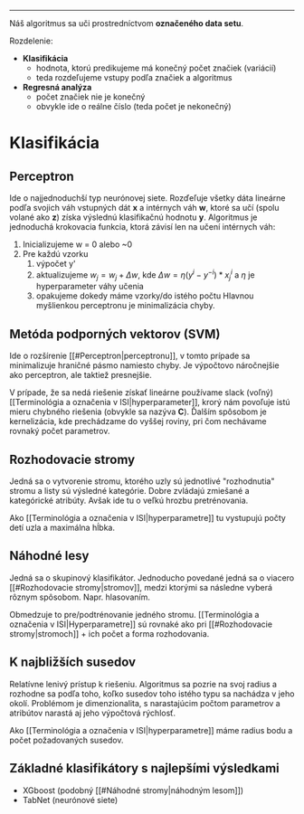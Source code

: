 ***********
Náš algoritmus sa uči prostredníctvom **označeného data setu**.

Rozdelenie:
- **Klasifikácia**
	- hodnota, ktorú predikujeme má konečný počet značiek (variácií)
	- teda rozdeľujeme vstupy podľa značiek a algoritmus 
- **Regresná analýza**
	- počet značiek nie je konečný
	- obvykle ide o reálne číslo (teda počet je nekonečný)

# Klasifikácia
## Perceptron
Ide o najjednoduchší typ neurónovej siete. Rozďeľuje všetky dáta lineárne podľa svojich váh vstupných dát **x** a intérnych váh **w**, ktoré sa učí (spolu volané ako **z**) získa výslednú klasifikačnú hodnotu **y**. 
Algoritmus je jednoduchá krokovacia funkcia, ktorá závisí len na učení intérnych váh:
1. Inicializujeme w = 0 alebo ~0
2. Pre každú vzorku
	1. výpočet y'
	2. aktualizujeme $w_j=w_j + \Delta w$, kde $\Delta w = \eta (y^{i} - y^{-i})*x_j^{i}$ a $\eta$ je hyperparameter váhy učenia
	3. opakujeme dokedy máme vzorky/do istého počtu
Hlavnou myšlienkou perceptronu je minimalizácia chyby.

## Metóda podporných vektorov (SVM)
Ide o rozšírenie [[#Perceptron|perceptronu]], v tomto prípade sa minimalizuje hraničné pásmo namiesto chyby. Je výpočtovo náročnejšie ako perceptron, ale taktiež presnejšie.

V prípade, že sa nedá riešenie získať lineárne používame slack (voľný) [[Terminológia a označenia v ISI|hyperparameter]], krorý nám povoľuje istú mieru chybného riešenia (obvykle sa nazýva **C**).
Ďalším spôsobom je kernelizácia, kde prechádzame do vyššej roviny, pri čom nechávame rovnaký počet parametrov.

## Rozhodovacie stromy
Jedná sa o vytvorenie stromu, ktorého uzly sú jednotlivé "rozhodnutia" stromu a listy sú výsledné kategórie.
Dobre zvládajú zmiešané a kategórické atribúty. Avšak ide tu o veľkú hrozbu pretrénovania.

Ako [[Terminológia a označenia v ISI|hyperparametre]] tu vystupujú počty detí uzla a maximálna hĺbka.

## Náhodné lesy
Jedná sa o skupinový klasifikátor. Jednoducho povedané jedná sa o viacero [[#Rozhodovacie stromy|stromov]], medzi ktorými sa následne vyberá rôznym spôsobom. Napr. hlasovaním.

Obmedzuje to pre/podtrénovanie jedného stromu. [[Terminológia a označenia v ISI|Hyperparametre]] sú rovnaké ako pri [[#Rozhodovacie stromy|stromoch]] + ich počet a forma rozhodovania.

## K najbližších susedov
Relatívne lenivý prístup k riešeniu. Algoritmus sa pozrie na svoj radius a rozhodne sa podľa toho, koľko susedov toho istého typu sa nachádza v jeho okolí.
Problémom je dimenzionalita, s narastajúcim počtom parametrov a atribútov narastá aj jeho výpočtová rýchlosť.

Ako [[Terminológia a označenia v ISI|hyperparametre]] máme radius bodu a počet požadovaných susedov.

## Základné klasifikátory s najlepšími výsledkami
- XGboost (podobný [[#Náhodné stromy|náhodným lesom]])
- TabNet (neurónové siete)